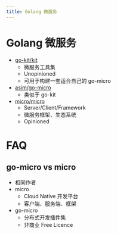```yaml
---
title: Golang 微服务
---
```


# Golang 微服务

- [go-kit/kit](https://github.com/go-kit/kit)
  - 微服务工具集
  - Unopinioned
  - 可用于构建一套适合自己的 go-micro
- [asim/go-micro](https://github.com/asim/go-micro)
  - 类似于 go-kit
- [micro/micro](https://github.com/micro/micro)
  - Server/Client/Framework
  - 微服务框架、生态系统
  - Opinioned

# FAQ

## go-micro vs micro

- 相同作者
- micro
  - Cloud Native 开发平台
  - 客户端、服务端、框架
- go-micro
  - 分布式开发插件集
  - 非商业 Free Licence
